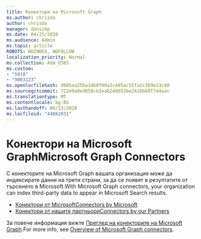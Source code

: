 ```yaml
---
title: Конектори на Microsoft Graph
ms.author: chrisda
author: chrisda
manager: dansimp
ms.date: 04/21/2020
ms.audience: Admin
ms.topic: article
ROBOTS: NOINDEX, NOFOLLOW
localization_priority: Normal
ms.collection: Adm_O365
ms.custom:
- "5910"
- "9003123"
ms.openlocfilehash: d985aa25ba14b0f00a3c405ac55fa2c369e13c48
ms.sourcegitcommit: 722e9a0ed058cb1eab2dd053be2418b60f7d4aac
ms.translationtype: MT
ms.contentlocale: bg-BG
ms.lasthandoff: 06/23/2020
ms.locfileid: "44862031"
---
```

# <a name="microsoft-graph-connectors"></a><span data-ttu-id="3140a-102">Конектори на Microsoft Graph</span><span class="sxs-lookup"><span data-stu-id="3140a-102">Microsoft Graph Connectors</span></span>

<span data-ttu-id="3140a-103">С конекторите на Microsoft Graph вашата организация може да индексирате данни на трети страни, за да се появят в резултатите от търсенето в Microsoft.</span><span class="sxs-lookup"><span data-stu-id="3140a-103">With Microsoft Graph connectors, your organization can index third-party data to appear in Microsoft Search results.</span></span>

- [<span data-ttu-id="3140a-104">Конектори от Microsoft</span><span class="sxs-lookup"><span data-stu-id="3140a-104">Connectors by Microsoft</span></span>](https://docs.microsoft.com/microsoftsearch/connectors-gallery#Microsoft)
- [<span data-ttu-id="3140a-105">Конектори от нашите партньори</span><span class="sxs-lookup"><span data-stu-id="3140a-105">Connectors by our Partners</span></span>](https://docs.microsoft.com/microsoftsearch/connectors-gallery#Partners)

<span data-ttu-id="3140a-106">За повече информация вижте [Преглед на конекторите на Microsoft Graph](https://docs.microsoft.com/microsoftsearch/connectors-overview).</span><span class="sxs-lookup"><span data-stu-id="3140a-106">For more info, see  [Overview of Microsoft Graph connectors](https://docs.microsoft.com/microsoftsearch/connectors-overview).</span></span>
